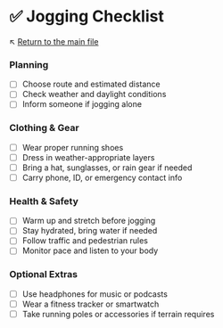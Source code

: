 # ✅ Jogging Checklist

↖️ [Return to the main file](../README.md)

### Planning

- [ ] Choose route and estimated distance  
- [ ] Check weather and daylight conditions  
- [ ] Inform someone if jogging alone  

### Clothing & Gear

- [ ] Wear proper running shoes  
- [ ] Dress in weather-appropriate layers  
- [ ] Bring a hat, sunglasses, or rain gear if needed  
- [ ] Carry phone, ID, or emergency contact info  

### Health & Safety

- [ ] Warm up and stretch before jogging  
- [ ] Stay hydrated, bring water if needed  
- [ ] Follow traffic and pedestrian rules  
- [ ] Monitor pace and listen to your body  

### Optional Extras

- [ ] Use headphones for music or podcasts  
- [ ] Wear a fitness tracker or smartwatch  
- [ ] Take running poles or accessories if terrain requires  
